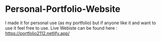 # Personal-Portfolio-Website
I made it for personal use (as my portfolio) but if anyone like it 
and want to use it feel free to use. Live Webiste can be found here : https://portfolio2112.netlify.app/
